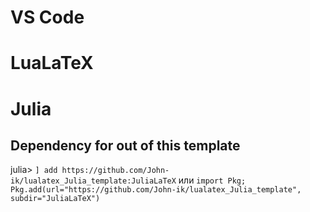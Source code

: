 # VS Code


# LuaLaTeX

# Julia
## Dependency for out of this template
julia> `] add https://github.com/John-ik/lualatex_Julia_template:JuliaLaTeX`
или
`import Pkg; Pkg.add(url="https://github.com/John-ik/lualatex_Julia_template", subdir="JuliaLaTeX")`